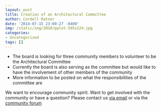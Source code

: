 ```yaml
---
layout: post
title: Creation of an Architectural Committee
author: Cordell Ratner
date: '2014-07-15 23:00:27 -0400'
img: /static/img/2010/pplot-595x224.jpg
categories:
- Uncategorized
tags: []
---
```

* The board is looking for three community members to volunteer to be the Architectural Committee
* Currently the board is also serving as the committee but would like to have the involvement of other members of the community
* More information to be posted on what the responsibilities of the committee are

We want to encourage community spirit. Want to get involved with the community or have a question? Please 
contact us [via email](mailto:home@kendalsquare.com) or via the [community forum](/forum)
